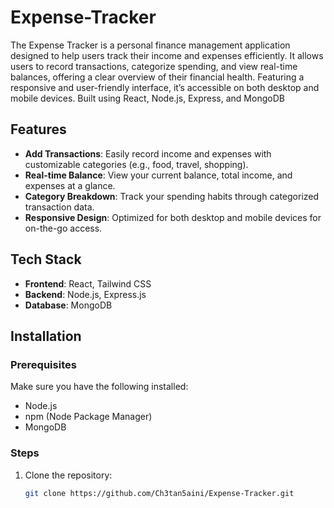 # Expense-Tracker

The Expense Tracker is a personal finance management application designed to help users track their income and expenses efficiently. It allows users to record transactions, categorize spending, and view real-time balances, offering a clear overview of their financial health. Featuring a responsive and user-friendly interface, it’s accessible on both desktop and mobile devices. Built using React, Node.js, Express, and MongoDB


## Features

- **Add Transactions**: Easily record income and expenses with customizable categories (e.g., food, travel, shopping).
- **Real-time Balance**: View your current balance, total income, and expenses at a glance.
- **Category Breakdown**: Track your spending habits through categorized transaction data.
- **Responsive Design**: Optimized for both desktop and mobile devices for on-the-go access.

## Tech Stack

- **Frontend**: React, Tailwind CSS
- **Backend**: Node.js, Express.js
- **Database**: MongoDB

## Installation

### Prerequisites

Make sure you have the following installed:
- Node.js
- npm (Node Package Manager)
- MongoDB

### Steps

1. Clone the repository:
   ```bash
   git clone https://github.com/Ch3tan5aini/Expense-Tracker.git
